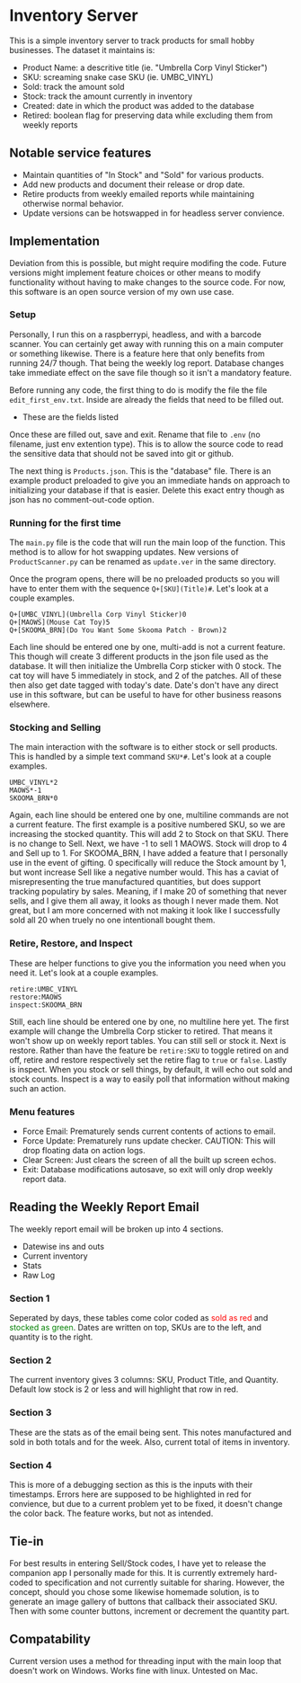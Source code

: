 # Inventory Server

This is a simple inventory server to track products for small hobby businesses. The dataset it maintains is:
- Product Name: a descritive title (ie. "Umbrella Corp Vinyl Sticker")
- SKU: screaming snake case SKU (ie. UMBC_VINYL)
- Sold: track the amount sold
- Stock: track the amount currently in inventory
- Created: date in which the product was added to the database
- Retired: boolean flag for preserving data while excluding them from weekly reports

## Notable service features

- Maintain quantities of "In Stock" and "Sold" for various products.
- Add new products and document their release or drop date.
- Retire products from weekly emailed reports while maintaining otherwise normal behavior.
- Update versions can be hotswapped in for headless server convience.

## Implementation

Deviation from this is possible, but might require modifing the code. Future versions might implement feature
choices or other means to modify functionality without having to make changes to the source code. For now,
this software is an open source version of my own use case.

### Setup
Personally, I run this on a raspberrypi, headless, and with a barcode scanner. You can certainly get away
with running this on a main computer or something likewise. There is a feature here that only benefits from
running 24/7 though. That being the weekly log report. Database changes take immediate effect on the save file
though so it isn't a mandatory feature.

Before running any code, the first thing to do is modify the file the file ```edit_first_env.txt```. Inside
are already the fields that need to be filled out.
- These are the fields listed

Once these are filled out, save and exit. Rename that file to ```.env``` (no filename, just env extention
type). This is to allow the source code to read the sensitive data that should not be saved into git or
github.

The next thing is ```Products.json```. This is the "database" file. There is an example product preloaded
to give you an immediate hands on approach to initializing your database if that is easier. Delete this
exact entry though as json has no comment-out-code option.

### Running for the first time
The ```main.py``` file is the code that will run the main loop of the function. This method is to allow for
hot swapping updates. New versions of ```ProductScanner.py``` can be renamed as ```update.ver``` in the same
directory.

Once the program opens, there will be no preloaded products so you will have to enter them with the sequence
```Q+[SKU](Title)#```. Let's look at a couple examples.

    Q+[UMBC_VINYL](Umbrella Corp Vinyl Sticker)0
    Q+[MAOWS](Mouse Cat Toy)5
    Q+[SKOOMA_BRN](Do You Want Some Skooma Patch - Brown)2

Each line should be entered one by one, multi-add is not a current feature. This though will create 3 different
products in the json file used as the database. It will then initialize the Umbrella Corp sticker with 0 stock.
The cat toy will have 5 immediately in stock, and 2 of the patches. All of these then also get date tagged with
today's date. Date's don't have any direct use in this software, but can be useful to have for other business
reasons elsewhere.

### Stocking and Selling
The main interaction with the software is to either stock or sell products. This is handled by a simple text
command ```SKU*#```. Let's look at a couple examples.

    UMBC_VINYL*2
    MAOWS*-1
    SKOOMA_BRN*0

Again, each line should be entered one by one, multiline commands are not a current feature. The first example
is a positive numbered SKU, so we are increasing the stocked quantity. This will add 2 to Stock on that SKU.
There is no change to Sell. Next, we have -1 to sell 1 MAOWS. Stock will drop to 4 and Sell up to 1. For
SKOOMA_BRN, I have added a feature that I personally use in the event of gifting. 0 specifically will reduce
the Stock amount by 1, but wont increase Sell like a negative number would. This has a caviat of misrepresenting
the true manufactured quantities, but does support tracking populatiry by sales. Meaning, if I make 20 of
something that never sells, and I give them all away, it looks as though I never made them. Not great, but I am
more concerned with not making it look like I successfully sold all 20 when truely no one intentionall bought
them.

### Retire, Restore, and Inspect
These are helper functions to give you the information you need when you need it. Let's look at a couple examples.

    retire:UMBC_VINYL
    restore:MAOWS
    inspect:SKOOMA_BRN

Still, each line should be entered one by one, no multiline here yet. The first example will change the Umbrella
Corp sticker to retired. That means it won't show up on weekly report tables. You can still sell or stock it.
Next is restore. Rather than have the feature be ```retire:SKU``` to toggle retired on and off, retire and
restore respectively set the retire flag to ```true``` or ```false```. Lastly is inspect. When you stock or sell
things, by default, it will echo out sold and stock counts. Inspect is a way to easily poll that information
without making such an action.

### Menu features
- Force Email: Prematurely sends current contents of actions to email.
- Force Update: Prematurely runs update checker. CAUTION: This will drop floating data on action logs.
- Clear Screen: Just clears the screen of all the built up screen echos.
- Exit: Database modifications autosave, so exit will only drop weekly report data.

## Reading the Weekly Report Email

The weekly report email will be broken up into 4 sections.
- Datewise ins and outs
- Current inventory
- Stats
- Raw Log

### Section 1
Seperated by days, these tables come color coded as <span style="color:red">sold as red</span> and
<span style="color:green">stocked as green</span>. Dates are written on top, SKUs are to the left, and quantity
is to the right.

### Section 2
The current inventory gives 3 columns: SKU, Product Title, and Quantity. Default low stock is 2 or less and will
highlight that row in red.

### Section 3
These are the stats as of the email being sent. This notes manufactured and sold in both totals and for the week.
Also, current total of items in inventory.

### Section 4
This is more of a debugging section as this is the inputs with their timestamps. Errors here are supposed to be
highlighted in red for convience, but due to a current problem yet to be fixed, it doesn't change the color back.
The feature works, but not as intended.

## Tie-in

For best results in entering Sell/Stock codes, I have yet to release the companion app I personally made for
this. It is currently extremely hard-coded to specification and not currently suitable for sharing. However,
the concept, should you chose some likewise homemade solution, is to generate an image gallery of buttons
that callback their associated SKU. Then with some counter buttons, increment or decrement the quantity part.

## Compatability

Current version uses a method for threading input with the main loop that doesn't work on Windows. Works fine
with linux. Untested on Mac.
